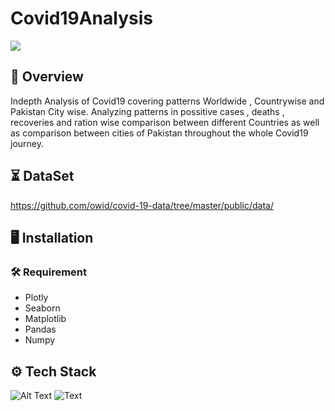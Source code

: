 
# Covid19Analysis
![](demo.gif)



## 📝 Overview

Indepth Analysis of Covid19 covering patterns Worldwide , Countrywise and Pakistan City wise.
Analyzing patterns in possitive cases , deaths , recoveries and ration wise comparison between 
different Countries as well as comparison between cities of Pakistan throughout the whole Covid19 journey.



## ⏳ DataSet

https://github.com/owid/covid-19-data/tree/master/public/data/
  
## 🖥️ Installation
### 🛠️ Requirement



* Plotly
* Seaborn
* Matplotlib
* Pandas
* Numpy


    
## ⚙️ Tech Stack

![Alt Text](https://fiverr-res.cloudinary.com/images/q_auto,f_auto/gigs/187550926/original/cde47296f9d02346b6561eee753741d7272bfce6/do-data-analysis-in-python-using-numpy-pandas-matplotlib-seaborn.jpg)
![Text](https://upload.wikimedia.org/wikipedia/commons/thumb/3/37/Plotly-logo-01-square.png/1200px-Plotly-logo-01-square.png)
